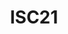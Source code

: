 ---
layout: page
title: ISC21
description: another without an image
img:
importance: 2
category: competition
---